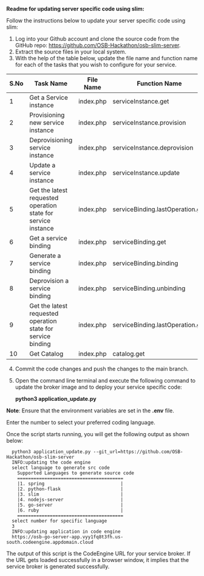 **Readme for updating server specific code using slim:**

Follow the instructions below to update your server specific code using slim:

1. Log into your Github account and clone the source code from the GitHub repo: https://github.com/OSB-Hackathon/osb-slim-server.
2. Extract the source files in your local system.
3. With the help of the table below, update the file name and function name for each of the tasks that you wish to configure for your service.

| S.No | Task Name                                                     | File Name | Function Name |
|------|---------------------------------------------------------------|-----------|---------------|
| 1    | Get a Service instance                                        | index.php          | serviceInstance.get              |
| 2    | Provisioning new service instance                             | index.php          |serviceInstance.provision               |
| 3    | Deprovisioning service instance                               | index.php          | serviceInstance.deprovision              |
| 4    | Update a service instance                                     | index.php          | serviceInstance.update              |
| 5    | Get the latest requested operation state for service instance | index.php          |  serviceBinding.lastOperation.get             |
| 6    | Get a service binding                                         | index.php          | serviceBinding.get              |
| 7    | Generate a service binding                                    | index.php         |  serviceBinding.binding             |
| 8    | Deprovision a service binding                                 | index.php          | serviceBinding.unbinding              |
| 9    | Get the latest requested operation state for service binding  | index.php         | serviceBinding.lastOperation.get              |
| 10   | Get Catalog                                                   | index.php          |  catalog.get             |

4. Commit the code changes and push the changes to the main branch.
5. Open the command line terminal and execute the following command to update the broker image and to deploy your service specific code:

   **python3 application_update.py**

**Note**: Ensure that the environment variables are set in the **.env** file.

Enter the number to select your preferred coding language.

Once the script starts running, you will get the following output as shown below:

      python3 application_update.py --git_url=https://github.com/OSB-Hackathon/osb-slim-server
      INFO:updating the code engine
      select language to generate src code
        Supported Languages to generate source code
        =======================================
        |1. spring                            |
        |2. python-flask                      |
        |3. slim                              |
        |4. nodejs-server                     |
        |5. go-server                         |
        |6. ruby                              |
        =======================================
      select number for specific language
      3
      INFO:updating application in code engine 
      https://osb-go-server-app.vyy1fq8t3fh.us-south.codeengine.appdomain.cloud

The output of this script is the CodeEngine URL for your service broker. If the URL gets loaded successfully in a browser window, it implies that the service broker is generated successfully.